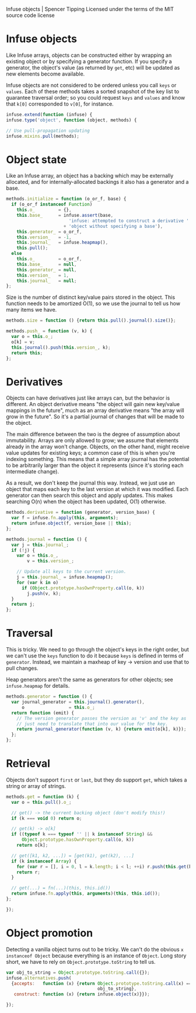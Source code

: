 Infuse objects | Spencer Tipping
Licensed under the terms of the MIT source code license

# Infuse objects

Like Infuse arrays, objects can be constructed either by wrapping an existing
object or by specifying a generator function. If you specify a generator, the
object's value (as returned by `get`, etc) will be updated as new elements
become available.

Infuse objects are not considered to be ordered unless you call `keys` or
`values`. Each of these methods takes a sorted snapshot of the key list to
guarantee traversal order; so you could request `keys` and `values` and know
that `k[0]` corresponded to `v[0]`, for instance.

```js
infuse.extend(function (infuse) {
infuse.type('object', function (object, methods) {
```

```js
// Use pull-propagation updating
infuse.mixins.pull(methods);
```

# Object state

Like an Infuse array, an object has a backing which may be externally
allocated, and for internally-allocated backings it also has a generator and a
base.

```js
methods.initialize = function (o_or_f, base) {
  if (o_or_f instanceof Function)
    this.o_         = {},
    this.base_      = infuse.assert(base,
                        'infuse: attempted to construct a derivative '
                      + 'object without specifying a base'),
    this.generator_ = o_or_f,
    this.version_   = -1,
    this.journal_   = infuse.heapmap(),
    this.pull();
  else
    this.o_         = o_or_f,
    this.base_      = null,
    this.generator_ = null,
    this.version_   = 1,
    this.journal_   = null;
};
```

Size is the number of distinct key/value pairs stored in the object. This
function needs to be amortized O(1), so we use the journal to tell us how many
items we have.

```js
methods.size = function () {return this.pull().journal().size()};
```

```js
methods.push_ = function (v, k) {
  var o = this.o_;
  o[k] = v;
  this.journal().push(this.version_, k);
  return this;
};
```

# Derivatives

Objects can have derivatives just like arrays can, but the behavior is
different. An object derivative means "the object will gain new key/value
mappings in the future", much as an array derivative means "the array will grow
in the future". So it's a partial journal of changes that will be made to the
object.

The main difference between the two is the degree of assumption about
immutability. Arrays are only allowed to grow; we assume that elements already
in the array won't change. Objects, on the other hand, might receive value
updates for existing keys; a common case of this is when you're indexing
something. This means that a simple array journal has the potential to be
arbitrarily larger than the object it represents (since it's storing each
intermediate change).

As a result, we don't keep the journal this way. Instead, we just use an object
that maps each key to the last version at which it was modified. Each generator
can then search this object and apply updates. This makes searching O(n) when
the object has been updated, O(1) otherwise.

```js
methods.derivative = function (generator, version_base) {
  var f = infuse.fn.apply(this, arguments);
  return infuse.object(f, version_base || this);
};
```

```js
methods.journal = function () {
  var j = this.journal_;
  if (!j) {
    var o = this.o_,
        v = this.version_;
```

```js
    // Update all keys to the current version.
    j = this.journal_ = infuse.heapmap();
    for (var k in o)
      if (Object.prototype.hasOwnProperty.call(o, k))
        j.push(v, k);
  }
  return j;
};
```

# Traversal

This is tricky. We need to go through the object's keys in the right order, but
we can't use the `keys` function to do it because `keys` is defined in terms of
`generator`. Instead, we maintain a maxheap of key -> version and use that to
pull changes.

Heap generators aren't the same as generators for other objects; see
`infuse.heapmap` for details.

```js
methods.generator = function () {
  var journal_generator = this.journal().generator(),
      o                 = this.o_;
  return function (emit) {
    // The version generator passes the version as 'v' and the key as 'k'; we
    // just need to translate that into our value for the key.
    return journal_generator(function (v, k) {return emit(o[k], k)});
  };
};
```

# Retrieval

Objects don't support `first` or `last`, but they do support `get`, which takes
a string or array of strings.

```js
methods.get = function (k) {
  var o = this.pull().o_;
```

```js
  // get() -> the current backing object (don't modify this!)
  if (k === void 0) return o;
```

```js
  // get(k) -> o[k]
  if ((typeof k === typeof '' || k instanceof String) &&
      Object.prototype.hasOwnProperty.call(o, k))
    return o[k];
```

```js
  // get([k1, k2, ...]) = [get(k1), get(k2), ...]
  if (k instanceof Array) {
    for (var r = [], i = 0, l = k.length; i < l; ++i) r.push(this.get(k[i]));
    return r;
  }
```

```js
  // get(...) = fn(...)(this, this.id())
  return infuse.fn.apply(this, arguments)(this, this.id());
};
```

```js
});
```

# Object promotion

Detecting a vanilla object turns out to be tricky. We can't do the obvious `x
instanceof Object` because everything is an instance of `Object`. Long story
short, we have to rely on `Object.prototype.toString` to tell us.

```js
var obj_to_string = Object.prototype.toString.call({});
infuse.alternatives.push(
  {accepts:   function (x) {return Object.prototype.toString.call(x) ===
                                   obj_to_string},
   construct: function (x) {return infuse.object(x)}});
```

```js
});

```
